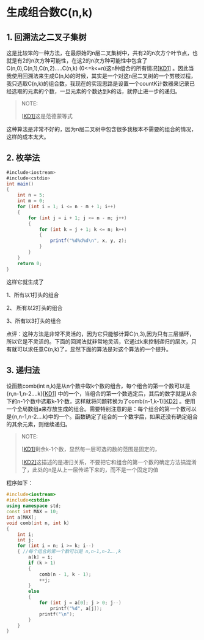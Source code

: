 # 生成组合数C(n,k)

## 1.  回溯法之二叉子集树

这是比较笨的一种方法，在最原始的n层二叉集树中，共有2的n次方个叶节点，也就是有2的n次方种可能性，在这2的n次方种可能性中包含了C(n,0),C(n,1),C(n,2)…..C(n,k) (0<=k<=n)这n种组合的所有情况[[KD1\]](#_msocom_1) 。因此当我使用回溯法来生成C(n,k)的时候，其实是一个对这n层二叉树的一个剪枝过程，我只选取C(n,k)的组合数，我现在的实现思路是设置一个countK计数器来记录已经选取的元素的个数，一旦元素的个数达到k的话，就停止进一步的递归。

> NOTE: 
>
>  [[KD1\]](#_msoanchor_1)这是范德蒙等式

这种算法是非常不好的，因为n层二叉树中包含很多我根本不需要的组合的情况，这样的成本太大。

## 2.  枚举法

```Java
#include<iostream>
#include<cstdio>
int main()
{
	int n = 5;
	int m = 0;
	for (int i = 1; i <= n - m + 1; i++)
	{
		for (int j = i + 1; j <= n - m; j++)
		{
			for (int k = j + 1; k <= n; k++)
			{
				printf("%d%d%d\n", x, y, z);
			}
		}
	}
	return 0;
}

```

这样它就生成了

1、所有以1打头的组合

2、 所有以2打头的组合

3、所有以3打头的组合

点评：这种方法是非常不灵活的，因为它只能够计算C(n,3),因为只有三层循环，所以它是不灵活的。下面的回溯法就非常地灵活，它通过k来控制递归的层次，只有就可以求任意C(n,k)了，显然下面的算法是对这个算法的一个提升。

## 3.  递归法

设函数comb(int n,k)是从n个数中取k个数的组合，每个组合的第一个数可以是{n,n-1,n-2….k}[[KD1\]](#_msocom_1) 中的一个，当组合的第一个数选定后，其后的数字就是从余下的n-1个数中选取k-1个数，这样就将问题转换为了comb(n-1,k-1)[[KD2\]](#_msocom_2) 。使用一个全局数组a来存放生成的组合。需要特别注意的是：每个组合的第一个数可以是{n,n-1,n-2….k}中的一个。函数确定了组合的一个数字后，如果还没有确定组合的其余元素，则继续递归。

> NOTE: 
>
>  [[KD1\]](#_msoanchor_1)剩余k-1个数，显然每一层可选的数的范围是固定的，
>
>  [[KD2\]](#_msoanchor_2)这描述的是递归关系，不要把它和组合的第一个数的确定方法搞混淆了，此处的n是从上一层传递下来的，而不是一个固定的值



程序如下：

```C++
#include<iostream>
#include<cstdio>
using namespace std;
const int MAX = 10;
int a[MAX];
void comb(int n, int k)
{
	int i;
	int j;
	for (int i = n; i >= k; i--)
	{ //每个组合的第一个数可以是 n,n-1,n-2….,k
		a[k] = i;
		if (k > 1)
		{
			comb(n - 1, k - 1);
			++j;
		}
		else
		{
			for (int j = a[0]; j > 0; j--)
				printf("%d", a[j]);
			printf("\n");
		}
	}
}

```

